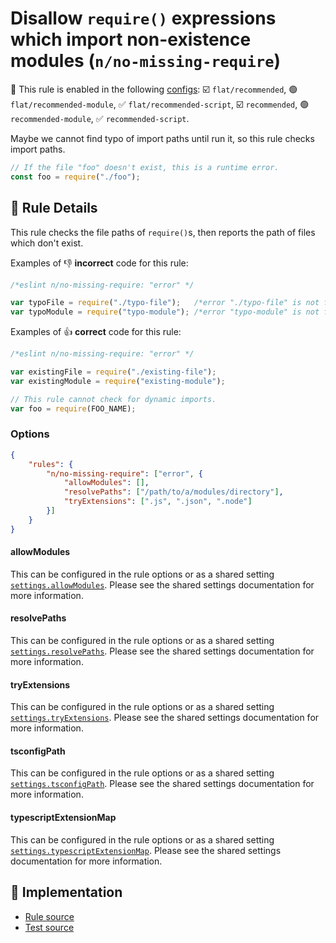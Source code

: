 # Disallow `require()` expressions which import non-existence modules (`n/no-missing-require`)

💼 This rule is enabled in the following [configs](https://github.com/eslint-community/eslint-plugin-n#-configs): ☑️ `flat/recommended`, 🟢 `flat/recommended-module`, ✅ `flat/recommended-script`, ☑️ `recommended`, 🟢 `recommended-module`, ✅ `recommended-script`.

<!-- end auto-generated rule header -->

Maybe we cannot find typo of import paths until run it, so this rule checks import paths.

```js
// If the file "foo" doesn't exist, this is a runtime error.
const foo = require("./foo");
```

## 📖 Rule Details

This rule checks the file paths of `require()`s, then reports the path of files which don't exist.

Examples of 👎 **incorrect** code for this rule:

```js
/*eslint n/no-missing-require: "error" */

var typoFile = require("./typo-file");   /*error "./typo-file" is not found.*/
var typoModule = require("typo-module"); /*error "typo-module" is not found.*/
```

Examples of 👍 **correct** code for this rule:

```js
/*eslint n/no-missing-require: "error" */

var existingFile = require("./existing-file");
var existingModule = require("existing-module");

// This rule cannot check for dynamic imports.
var foo = require(FOO_NAME);
```

### Options

```json
{
    "rules": {
        "n/no-missing-require": ["error", {
            "allowModules": [],
            "resolvePaths": ["/path/to/a/modules/directory"],
            "tryExtensions": [".js", ".json", ".node"]
        }]
    }
}
```

#### allowModules

This can be configured in the rule options or as a shared setting [`settings.allowModules`](../shared-settings.md#allowmodules).
Please see the shared settings documentation for more information.

#### resolvePaths

This can be configured in the rule options or as a shared setting [`settings.resolvePaths`](../shared-settings.md#resolvepaths).
Please see the shared settings documentation for more information.

#### tryExtensions

This can be configured in the rule options or as a shared setting [`settings.tryExtensions`](../shared-settings.md#tryextensions).
Please see the shared settings documentation for more information.

#### tsconfigPath

This can be configured in the rule options or as a shared setting [`settings.tsconfigPath`](../shared-settings.md#tsconfigpath).
Please see the shared settings documentation for more information.

#### typescriptExtensionMap

This can be configured in the rule options or as a shared setting [`settings.typescriptExtensionMap`](../shared-settings.md#typescriptextensionmap).
Please see the shared settings documentation for more information.

## 🔎 Implementation

- [Rule source](../../lib/rules/no-missing-require.js)
- [Test source](../../tests/lib/rules/no-missing-require.js)
